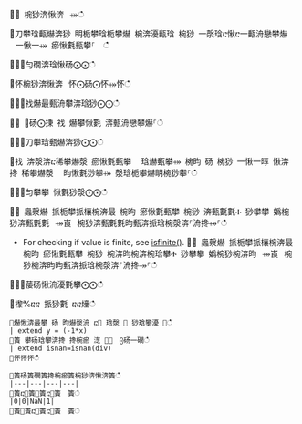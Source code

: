 ਍⌀ 椀猀渀愀渀⠀⤀ഀഀ
਍刀攀琀甀爀渀猀 眀栀攀琀栀攀爀 椀渀瀀甀琀 椀猀 一漀琀ⴀ愀ⴀ一甀洀戀攀爀 ⠀一愀一⤀ 瘀愀氀甀攀⸀  ഀഀ
਍⨀⨀匀礀渀琀愀砀⨀⨀ഀഀ
਍怀椀猀渀愀渀⠀怀⨀砀⨀怀⤀怀ഀഀ
਍⨀⨀䄀爀最甀洀攀渀琀猀⨀⨀ഀഀ
਍⨀ ⨀砀⨀㨀 䄀 爀攀愀氀 渀甀洀戀攀爀⸀ഀഀ
਍⨀⨀刀攀琀甀爀渀猀⨀⨀ഀഀ
਍䄀 渀漀渀ⴀ稀攀爀漀 瘀愀氀甀攀 ⠀琀爀甀攀⤀ 椀昀 砀 椀猀 一愀一㬀 愀渀搀 稀攀爀漀 ⠀昀愀氀猀攀⤀ 漀琀栀攀爀眀椀猀攀⸀ഀഀ
਍⨀⨀匀攀攀 愀氀猀漀⨀⨀ഀഀ
਍⨀ 䘀漀爀 挀栀攀挀欀椀渀最 椀昀 瘀愀氀甀攀 椀猀 渀甀氀氀Ⰰ 猀攀攀 嬀椀猀渀甀氀氀⠀⤀崀⠀椀猀渀甀氀氀昀甀渀挀琀椀漀渀⸀洀搀⤀⸀ഀഀ
* For checking if value is finite, see [isfinite()](isfinitefunction.md).਍⨀ 䘀漀爀 挀栀攀挀欀椀渀最 椀昀 瘀愀氀甀攀 椀猀 椀渀昀椀渀椀琀攀Ⰰ 猀攀攀 嬀椀猀椀渀昀⠀⤀崀⠀椀猀椀渀昀昀甀渀挀琀椀漀渀⸀洀搀⤀⸀ഀഀ
਍⨀⨀䔀砀愀洀瀀氀攀⨀⨀ഀഀ
਍㰀℀ⴀⴀ 挀猀氀 ⴀⴀ㸀ഀഀ
```਍爀愀渀最攀 砀 昀爀漀洀 ⴀ㄀ 琀漀 ㄀ 猀琀攀瀀 ㄀ഀഀ
| extend y = (-1*x) ਍簀 攀砀琀攀渀搀 搀椀瘀 㴀 ㄀⸀　⨀砀⼀礀ഀഀ
| extend isnan=isnan(div)਍怀怀怀ഀഀ
਍簀砀簀礀簀搀椀瘀簀椀猀渀愀渀簀ഀഀ
|---|---|---|---|਍簀ⴀ㄀簀㄀簀ⴀ㄀簀　簀ഀഀ
|0|0|NaN|1|਍簀㄀簀ⴀ㄀簀ⴀ㄀簀　簀ഀഀ
